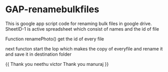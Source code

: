 # GAP-renamebulkfiles
This is google app script code for renaming bulk files in google drive. 
SheetID-1 is active spreadsheet which consist of names and the id of file 


Function renamePhoto() get the id of every file 

next functon start the lop which makes the copy of everyfile and rename it and save it in destination folder


{{ Thank you neethu victor
Thank you manuraj }}
